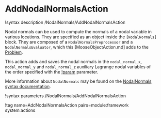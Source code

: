# AddNodalNormalsAction

!syntax description /NodalNormals/AddNodalNormalsAction

Nodal normals can be used to compute the normals of a nodal variable in various locations.
They are specified as an object inside the `[NodalNormals]` block. They are composed of
a `NodalNormalsPreprocessor` and a `NodalNormalsEvaluator`, which this [MooseObjectAction.md]
adds to the [Problem](syntax/Problem/index.md).

This action adds and saves the nodal normals in the `nodal_normal_x`, `nodal_normal_y`
and `nodal_normal_z` auxiliary Lagrange nodal variables of the order specified with the
[!param](/NodalNormals/AddNodalNormalsAction/order) parameter.

More information about `NodalNormals` may be found on the
[NodalNormals syntax documentation](syntax/NodalNormals/index.md).

!syntax parameters /NodalNormals/AddNodalNormalsAction

!tag name=AddNodalNormalsAction pairs=module:framework system:actions
